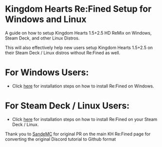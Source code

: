 # Kingdom Hearts Re:Fined Setup for Windows and Linux

A guide on how to setup Kingdom Hearts 1.5+2.5 HD ReMix on Windows, Steam Deck, and other Linux Distros.

This will also effectively help new users setup Kingdom Hearts 1.5+2.5 on their Steam Deck / Linux distros without Re:Fined as well. 

# For Windows Users:
- Click [here](https://github.com/KHOmega/KH-SteamDeck-Setup/blob/main/windows-setup.md) for installation steps on how to install Re:Fined on Windows.

# For Steam Deck / Linux Users:
- Click [here](https://github.com/KHOmega/KH-SteamDeck-Setup/blob/main/linux-setup.md) for installation steps on how to install Re:Fined on your Steam Deck / Linux.

Thank you to [SandeMC](https://github.com/SandeMC) for original PR on the main KH Re:Fined page for converting the original Discord tutorial to Github format
